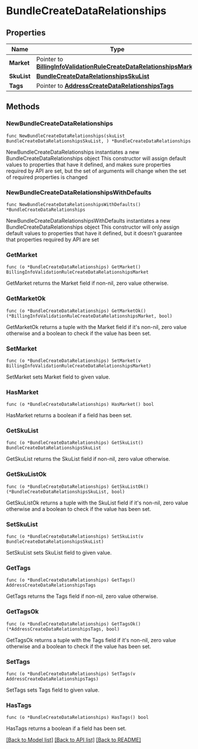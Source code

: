 # BundleCreateDataRelationships

## Properties

Name | Type | Description | Notes
------------ | ------------- | ------------- | -------------
**Market** | Pointer to [**BillingInfoValidationRuleCreateDataRelationshipsMarket**](BillingInfoValidationRuleCreateDataRelationshipsMarket.md) |  | [optional] 
**SkuList** | [**BundleCreateDataRelationshipsSkuList**](BundleCreateDataRelationshipsSkuList.md) |  | 
**Tags** | Pointer to [**AddressCreateDataRelationshipsTags**](AddressCreateDataRelationshipsTags.md) |  | [optional] 

## Methods

### NewBundleCreateDataRelationships

`func NewBundleCreateDataRelationships(skuList BundleCreateDataRelationshipsSkuList, ) *BundleCreateDataRelationships`

NewBundleCreateDataRelationships instantiates a new BundleCreateDataRelationships object
This constructor will assign default values to properties that have it defined,
and makes sure properties required by API are set, but the set of arguments
will change when the set of required properties is changed

### NewBundleCreateDataRelationshipsWithDefaults

`func NewBundleCreateDataRelationshipsWithDefaults() *BundleCreateDataRelationships`

NewBundleCreateDataRelationshipsWithDefaults instantiates a new BundleCreateDataRelationships object
This constructor will only assign default values to properties that have it defined,
but it doesn't guarantee that properties required by API are set

### GetMarket

`func (o *BundleCreateDataRelationships) GetMarket() BillingInfoValidationRuleCreateDataRelationshipsMarket`

GetMarket returns the Market field if non-nil, zero value otherwise.

### GetMarketOk

`func (o *BundleCreateDataRelationships) GetMarketOk() (*BillingInfoValidationRuleCreateDataRelationshipsMarket, bool)`

GetMarketOk returns a tuple with the Market field if it's non-nil, zero value otherwise
and a boolean to check if the value has been set.

### SetMarket

`func (o *BundleCreateDataRelationships) SetMarket(v BillingInfoValidationRuleCreateDataRelationshipsMarket)`

SetMarket sets Market field to given value.

### HasMarket

`func (o *BundleCreateDataRelationships) HasMarket() bool`

HasMarket returns a boolean if a field has been set.

### GetSkuList

`func (o *BundleCreateDataRelationships) GetSkuList() BundleCreateDataRelationshipsSkuList`

GetSkuList returns the SkuList field if non-nil, zero value otherwise.

### GetSkuListOk

`func (o *BundleCreateDataRelationships) GetSkuListOk() (*BundleCreateDataRelationshipsSkuList, bool)`

GetSkuListOk returns a tuple with the SkuList field if it's non-nil, zero value otherwise
and a boolean to check if the value has been set.

### SetSkuList

`func (o *BundleCreateDataRelationships) SetSkuList(v BundleCreateDataRelationshipsSkuList)`

SetSkuList sets SkuList field to given value.


### GetTags

`func (o *BundleCreateDataRelationships) GetTags() AddressCreateDataRelationshipsTags`

GetTags returns the Tags field if non-nil, zero value otherwise.

### GetTagsOk

`func (o *BundleCreateDataRelationships) GetTagsOk() (*AddressCreateDataRelationshipsTags, bool)`

GetTagsOk returns a tuple with the Tags field if it's non-nil, zero value otherwise
and a boolean to check if the value has been set.

### SetTags

`func (o *BundleCreateDataRelationships) SetTags(v AddressCreateDataRelationshipsTags)`

SetTags sets Tags field to given value.

### HasTags

`func (o *BundleCreateDataRelationships) HasTags() bool`

HasTags returns a boolean if a field has been set.


[[Back to Model list]](../README.md#documentation-for-models) [[Back to API list]](../README.md#documentation-for-api-endpoints) [[Back to README]](../README.md)


